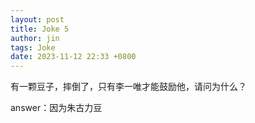 ```yaml
---
layout: post
title: Joke 5
author: jin
tags: Joke
date: 2023-11-12 22:33 +0800
---
```


有一颗豆子，摔倒了，只有李一唯才能鼓励他，请问为什么？

answer：因为朱古力豆
